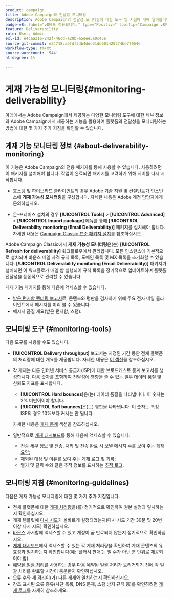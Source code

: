 ```yaml
---
product: campaign
title: Adobe Campaign의 전달성 모니터링
description: Adobe Campaign의 전달성 모니터링에 대한 도구 및 지침에 대해 알아봅니다
badge-v8: label="v8에도 적용됩니다." type="Positive" tooltip="Campaign v8에도 적용됩니다."
feature: Deliverability
role: User, Admin
exl-id: e4caa316-242f-46cd-a20b-a5eee5a0c456
source-git-commit: e34718caefdf5db4ddd61db601420274be77054e
workflow-type: tm+mt
source-wordcount: '544'
ht-degree: 1%

---
```


# 게재 가능성 모니터링{#monitoring-deliverability}

아래에서는 Adobe Campaign에서 제공하는 다양한 모니터링 도구에 대한 세부 정보와 Adobe Campaign에서 제공하는 기능을 활용하여 플랫폼의 전달성을 모니터링하는 방법에 대한 몇 가지 추가 지침을 확인할 수 있습니다.

## 게재 기능 모니터링 정보 {#about-deliverability-monitoring}

이 기능은 Adobe Campaign의 전용 패키지를 통해 사용할 수 있습니다. 사용하려면 이 패키지를 설치해야 합니다. 작업이 완료되면 패키지를 고려하기 위해 서버를 다시 시작합니다.
* 호스팅 및 하이브리드 클라이언트의 경우 Adobe 기술 지원 및 컨설턴트가 인스턴스에 **게재 가능성 모니터링**&#x200B;을 구성합니다. 자세한 내용은 Adobe 계정 담당자에게 문의하십시오.

* 온-프레미스 설치의 경우 **[!UICONTROL Tools]** > **[!UICONTROL Advanced]** > **[!UICONTROL Import package]** 메뉴를 통해 **[!UICONTROL Deliverability monitoring (Email Deliverability)]** 패키지를 설치해야 합니다. 자세한 내용은 [Campaign Classic 표준 패키지 설치](../../installation/using/installing-campaign-standard-packages.md)를 참조하십시오.

Adobe Campaign Classic에서 **게재 가능성 모니터링**&#x200B;은(는) **[!UICONTROL Refresh for deliverability]** 워크플로우에서 관리합니다. 모든 인스턴스에 기본적으로 설치되며 바운스 메일 자격 규칙 목록, 도메인 목록 및 MX 목록을 초기화할 수 있습니다. **[!UICONTROL Deliverability monitoring (Email Deliverability)]** 패키지가 설치되면 이 워크플로가 매일 밤 실행되어 규칙 목록을 정기적으로 업데이트하며 플랫폼 전달성을 능동적으로 관리할 수 있습니다.

게재 기능 패키지를 통해 다음에 액세스할 수 있습니다.

* [받은 편지함 렌더링 보고서](inbox-rendering.md)로, 콘텐츠와 평판을 검사하기 위해 주요 전자 메일 클라이언트에서 메시지를 미리 볼 수 있습니다.
* 메시지 품질 개요(받은 편지함, 스팸).

## 모니터링 도구 {#monitoring-tools}

다음 도구를 사용할 수도 있습니다.

* **[!UICONTROL Delivery throughput]** 보고서는 지정된 기간 동안 전체 플랫폼의 처리량에 대한 개요를 제공합니다. 자세한 내용은 [이 섹션](../../reporting/using/global-reports.md#delivery-throughput)을 참조하십시오.
* 각 게재는 다른 인터넷 서비스 공급자(ISP)에 대한 브로드캐스트 통계 보고서를 생성합니다. 다음 숫자를 포함하여 전달성에 영향을 줄 수 있는 일부 데이터 품질 및 신뢰도 지표를 표시합니다.
   * **[!UICONTROL Hard bounces]**&#x200B;은(는) 데이터 품질을 나타냅니다. 이 숫자는 2% 미만이어야 합니다.
   * **[!UICONTROL Soft bounces]**&#x200B;은(는) 평판을 나타냅니다. 이 숫자는 특정 ISP의 경우 10%보다 커서는 안 됩니다.

  자세한 내용은 [게재 통계](../../reporting/using/global-reports.md#delivery-statistics) 섹션을 참조하십시오.
* 일반적으로 [게재 대시보드](about-delivery-monitoring.md)를 통해 다음에 액세스할 수 있습니다.
   * 전송 세부 정보 및 전송, 처리 및 전송 완료 시 보낼 메시지 수를 보여 주는 [게재 요약](delivery-dashboard.md#delivery-summary);
   * 제외된 대상 및 이유를 보여 주는 [게재 로그 및 기록](delivery-dashboard.md#delivery-logs-and-history);
   * 열기 및 클릭 수와 같은 추적 정보를 표시하는 [추적 로그](delivery-dashboard.md#tracking-logs).

## 모니터링 지침 {#monitoring-guidelines}

다음은 게재 가능성 모니터링에 대한 몇 가지 추가 지침입니다.

* 전체 플랫폼에 대한 [게재 처리량](../../reporting/using/global-reports.md#delivery-throughput)을(를) 정기적으로 확인하여 원본 설정과 일치하는지 확인하십시오.
* 게재 템플릿에 [다시 시도](understanding-delivery-failures.md#retries-after-a-delivery-temporary-failure)가 올바르게 설정되었는지(다시 시도 기간 30분 및 20번 이상 다시 시도) 확인하십시오.
* [바운스](understanding-delivery-failures.md#bounce-mail-management) 사서함에 액세스할 수 있고 계정이 곧 만료되지 않는지 정기적으로 확인하십시오.
* [게재 대시보드](delivery-dashboard.md)에서 액세스할 수 있는 각 게재 처리량을 확인하여 게재 콘텐츠의 유효성과 일치하는지 확인합니다(예: &#39;플래시 판매&#39;는 일 수가 아닌 분 단위로 제공되어야 함).
* [예약된 일괄 처리](steps-sending-the-delivery.md#sending-using-multiple-waves)를 사용하는 경우 다음 예약된 일괄 처리가 트리거되기 전에 각 일괄 처리를 완료할 시간이 충분한지 확인하십시오.
* 오류 수와 새 [격리](understanding-quarantine-management.md)이(가) 다른 게재와 일치하는지 확인하십시오.
* 강조 표시된 오류 종류(차단 목록, DNS 문제, 스팸 방지 규칙 등)를 확인하려면 [게재 로그](delivery-dashboard.md#delivery-logs-and-history)를 자세히 참조하세요.
